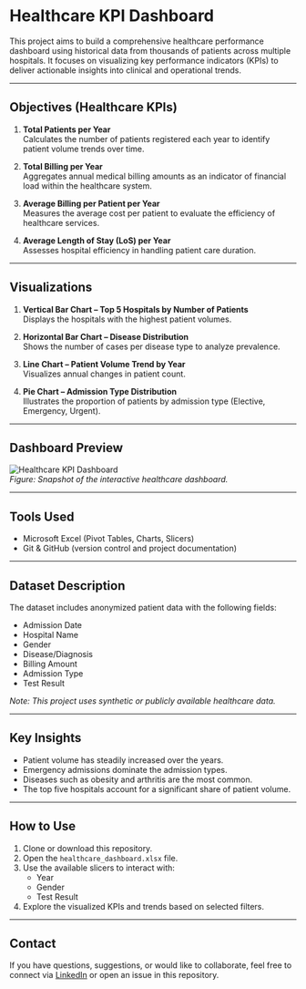 # Healthcare KPI Dashboard

This project aims to build a comprehensive healthcare performance dashboard using historical data from thousands of patients across multiple hospitals. It focuses on visualizing key performance indicators (KPIs) to deliver actionable insights into clinical and operational trends.

---

## Objectives (Healthcare KPIs)

1. **Total Patients per Year**  
   Calculates the number of patients registered each year to identify patient volume trends over time.

2. **Total Billing per Year**  
   Aggregates annual medical billing amounts as an indicator of financial load within the healthcare system.

3. **Average Billing per Patient per Year**  
   Measures the average cost per patient to evaluate the efficiency of healthcare services.

4. **Average Length of Stay (LoS) per Year**  
   Assesses hospital efficiency in handling patient care duration.

---

## Visualizations

1. **Vertical Bar Chart – Top 5 Hospitals by Number of Patients**  
   Displays the hospitals with the highest patient volumes.

2. **Horizontal Bar Chart – Disease Distribution**  
   Shows the number of cases per disease type to analyze prevalence.

3. **Line Chart – Patient Volume Trend by Year**  
   Visualizes annual changes in patient count.

4. **Pie Chart – Admission Type Distribution**  
   Illustrates the proportion of patients by admission type (Elective, Emergency, Urgent).

---

## Dashboard Preview

![Healthcare KPI Dashboard](images/healthcare_dashboard.png)  
*Figure: Snapshot of the interactive healthcare dashboard.*

---

## Tools Used

- Microsoft Excel (Pivot Tables, Charts, Slicers)
- Git & GitHub (version control and project documentation)

---

## Dataset Description

The dataset includes anonymized patient data with the following fields:
- Admission Date
- Hospital Name
- Gender
- Disease/Diagnosis
- Billing Amount
- Admission Type
- Test Result

_Note: This project uses synthetic or publicly available healthcare data._

---

## Key Insights

- Patient volume has steadily increased over the years.
- Emergency admissions dominate the admission types.
- Diseases such as obesity and arthritis are the most common.
- The top five hospitals account for a significant share of patient volume.

---

## How to Use

1. Clone or download this repository.
2. Open the `healthcare_dashboard.xlsx` file.
3. Use the available slicers to interact with:
   - Year
   - Gender
   - Test Result
4. Explore the visualized KPIs and trends based on selected filters.

---

## Contact

If you have questions, suggestions, or would like to collaborate, feel free to connect via [LinkedIn](https://www.linkedin.com/in/aqilah-fedura-ilahi-899374339/) or open an issue in this repository.
